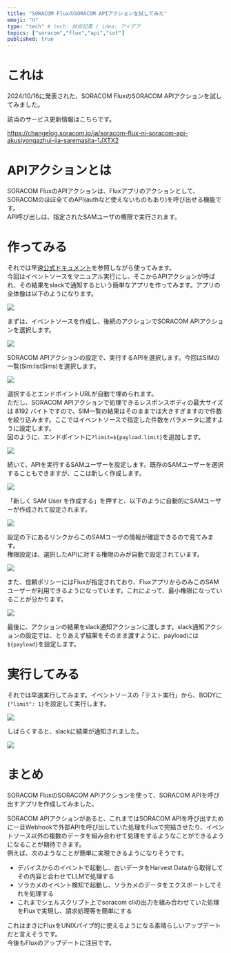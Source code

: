 ```yaml
---
title: "SORACOM FluxのSORACOM APIアクションを試してみた"
emoji: "⛓"
type: "tech" # tech: 技術記事 / idea: アイデア
topics: ["soracom","flux","api","iot"]
published: true
---
```

# これは

2024/10/16に発表された、SORACOM FluxのSORACOM APIアクションを試してみました。

該当のサービス更新情報はこちらです。

https://changelog.soracom.io/ja/soracom-flux-ni-soracom-api-akusiyongazhui-jia-saremasita-1JXTX2

# APIアクションとは

SORACOM FluxのAPIアクションは、Fluxアプリのアクションとして、SORACOMのほぼ全てのAPI(authなど使えないものもあり)を呼び出せる機能です。  
API呼び出しは、指定されたSAMユーザの権限で実行されます。

# 作ってみる

それでは早速[公式ドキュメント](https://users.soracom.io/ja-jp/docs/flux/action-soracom-api/)を参照しながら使ってみます。  
今回はイベントソースをマニュアル実行にし、そこからAPIアクションが呼ばれ、その結果をslackで通知するという簡単なアプリを作ってみます。アプリの全体像は以下のようになります。

![](https://storage.googleapis.com/zenn-user-upload/75ba7127e472-20241023.png)

まずは、イベントソースを作成し、後続のアクションでSORACOM APIアクションを選択します。

![](https://storage.googleapis.com/zenn-user-upload/67f6815b9448-20241023.png)

SORACOM APIアクションの設定で、実行するAPIを選択します。今回はSIMの一覧(Sim:listSims)を選択します。

![](https://storage.googleapis.com/zenn-user-upload/2e3fa9ca1b16-20241023.png)

選択するとエンドポイントURLが自動で埋められます。  
ただし、SORACOM APIアクションで処理できるレスポンスボディの最大サイズは 8192 バイトですので、SIM一覧の結果はそのままでは大きすぎますので件数を絞り込みます。ここではイベントソースで指定した件数をパラメータに渡すように設定します。  
図のように、エンドポイントに`?limit=${payload.limit}`を追加します。

![](https://storage.googleapis.com/zenn-user-upload/1cc2a123d428-20241023.png)

続いて、APIを実行するSAMユーザーを設定します。既存のSAMユーザーを選択することもできますが、ここは新しく作成します。

![](https://storage.googleapis.com/zenn-user-upload/0fe5b8eb7e11-20241023.png)

「新しく SAM User を作成する」を押すと、以下のように自動的にSAMユーザーが作成されて設定されます。

![](https://storage.googleapis.com/zenn-user-upload/9516ebb9dc22-20241023.png)

設定の下にあるリンクからこのSAMユーザの情報が確認できるので見てみます。  
権限設定は、選択したAPIに対する権限のみが自動で設定されています。

![](https://storage.googleapis.com/zenn-user-upload/9c3db6f258a3-20241023.png)

また、信頼ポリシーにはFluxが指定されており、FluxアプリからのみこのSAMユーザーが利用できるようになっています。これによって、最小権限になっていることが分かります。

![](https://storage.googleapis.com/zenn-user-upload/d1d92f213587-20241023.png)

最後に、アクションの結果をslack通知アクションに渡します。slack通知アクションの設定では、とりあえず結果をそのまま渡すように、payloadには`${payload}`を設定します。

# 実行してみる

それでは早速実行してみます。イベントソースの「テスト実行」から、BODYに`{"limit": 1}`を設定して実行します。

![](https://storage.googleapis.com/zenn-user-upload/c2e4f4d4098f-20241023.png)

しばらくすると、slackに結果が通知されました。

![](https://storage.googleapis.com/zenn-user-upload/b25bdd3a929b-20241023.png)

# まとめ

SORACOM FluxのSORACOM APIアクションを使って、SORACOM APIを呼び出すアプリを作成してみました。

SORACOM APIアクションがあると、これまではSORACOM APIを呼び出すために一旦Webhookで外部APIを呼び出していた処理をFluxで完結させたり、イベントソース以外の複数のデータを組み合わせて処理をするようなことができるようになることが期待できます。  
例えば、次のようなことが簡単に実現できるようになりそうです。

- デバイスからのイベントで起動し、古いデータをHarvest Dataから取得してその内容と合わせてLLMで処理する
- ソラカメのイベント検知で起動し、ソラカメのデータをエクスポートしてそれを処理する
- これまでシェルスクリプト上でsoracom cliの出力を組み合わせていた処理をFluxで実現し、請求処理等を簡単にする

これはまさにFluxをUNIXパイプ的に使えるようになる素晴らしいアップデートだと言えそうです。  
今後もFluxのアップデートに注目です。

